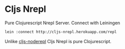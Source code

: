 Cljs Nrepl
==========

Pure Clojurescript Nrepl Server.  Connect with Leiningen

```bash
lein :connect http://cljs-nrepl.herokuapp.com/repl
```

Unlike [cljs-noderepl](https://github.com/bodil/cljs-noderepl) Cljs Nrepl is pure Clojurescript.
